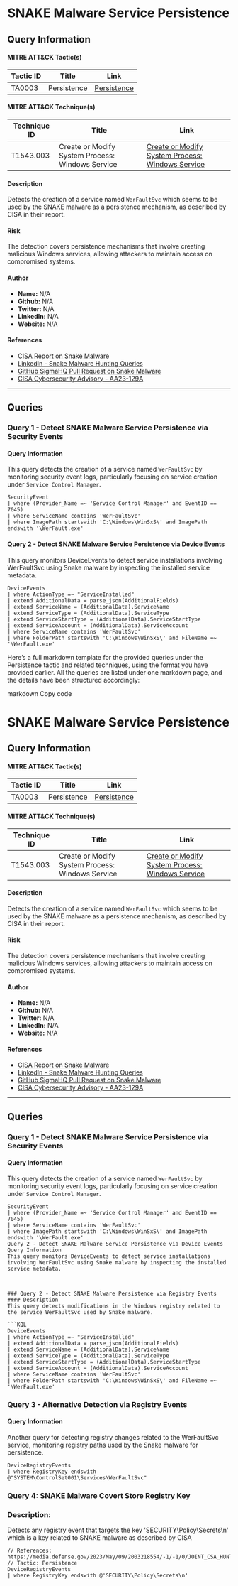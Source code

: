 # SNAKE Malware Service Persistence

## Query Information

#### MITRE ATT&CK Tactic(s)

| Tactic ID | Title    | Link    |
| ---  | --- | --- |
| TA0003 | Persistence | [Persistence](https://attack.mitre.org/tactics/TA0003/) |

#### MITRE ATT&CK Technique(s)

| Technique ID | Title    | Link    |
| ---  | --- | --- |
| T1543.003 | Create or Modify System Process: Windows Service | [Create or Modify System Process: Windows Service](https://attack.mitre.org/techniques/T1543/003/) |

#### Description
Detects the creation of a service named `WerFaultSvc` which seems to be used by the SNAKE malware as a persistence mechanism, as described by CISA in their report.

#### Risk
The detection covers persistence mechanisms that involve creating malicious Windows services, allowing attackers to maintain access on compromised systems.

#### Author <Optional>
- **Name:** N/A
- **Github:** N/A
- **Twitter:** N/A
- **LinkedIn:** N/A
- **Website:** N/A

#### References
- [CISA Report on Snake Malware](https://media.defense.gov/2023/May/09/2003218554/-1/-1/0/JOINT_CSA_HUNTING_RU_INTEL_SNAKE_MALWARE_20230509.PDF)
- [LinkedIn - Snake Malware Hunting Queries](https://www.linkedin.com/pulse/snake-malware-hunting-queries-kql-jani-vleurinck/)
- [GitHub SigmaHQ Pull Request on Snake Malware](https://github.com/SigmaHQ/sigma/pull/4231/files)
- [CISA Cybersecurity Advisory - AA23-129A](https://www.cisa.gov/news-events/cybersecurity-advisories/aa23-129a)

---

## Queries

### Query 1 - Detect SNAKE Malware Service Persistence via Security Events

#### Query Information
This query detects the creation of a service named `WerFaultSvc` by monitoring security event logs, particularly focusing on service creation under `Service Control Manager`.
```KQL
SecurityEvent 
| where (Provider_Name =~ 'Service Control Manager' and EventID == 7045) 
| where ServiceName contains 'WerFaultSvc' 
| where ImagePath startswith 'C:\Windows\WinSxS\' and ImagePath endswith '\WerFault.exe'
```
#### Query 2 - Detect SNAKE Malware Service Persistence via Device Events
This query monitors DeviceEvents to detect service installations involving WerFaultSvc using Snake malware by inspecting the installed service metadata.

```KQL
DeviceEvents
| where ActionType =~ "ServiceInstalled"
| extend AdditionalData = parse_json(AdditionalFields)
| extend ServiceName = (AdditionalData).ServiceName
| extend ServiceType = (AdditionalData).ServiceType
| extend ServiceStartType = (AdditionalData).ServiceStartType
| extend ServiceAccount = (AdditionalData).ServiceAccount
| where ServiceName contains 'WerFaultSvc' 
| where FolderPath startswith 'C:\Windows\WinSxS\' and FileName =~ '\WerFault.exe'
```


Here’s a full markdown template for the provided queries under the Persistence tactic and related techniques, using the format you have provided earlier. All the queries are listed under one markdown page, and the details have been structured accordingly:

markdown
Copy code
# SNAKE Malware Service Persistence

## Query Information

#### MITRE ATT&CK Tactic(s)

| Tactic ID | Title    | Link    |
| ---  | --- | --- |
| TA0003 | Persistence | [Persistence](https://attack.mitre.org/tactics/TA0003/) |

#### MITRE ATT&CK Technique(s)

| Technique ID | Title    | Link    |
| ---  | --- | --- |
| T1543.003 | Create or Modify System Process: Windows Service | [Create or Modify System Process: Windows Service](https://attack.mitre.org/techniques/T1543/003/) |

#### Description
Detects the creation of a service named `WerFaultSvc` which seems to be used by the SNAKE malware as a persistence mechanism, as described by CISA in their report.

#### Risk
The detection covers persistence mechanisms that involve creating malicious Windows services, allowing attackers to maintain access on compromised systems.

#### Author <Optional>
- **Name:** N/A
- **Github:** N/A
- **Twitter:** N/A
- **LinkedIn:** N/A
- **Website:** N/A

#### References
- [CISA Report on Snake Malware](https://media.defense.gov/2023/May/09/2003218554/-1/-1/0/JOINT_CSA_HUNTING_RU_INTEL_SNAKE_MALWARE_20230509.PDF)
- [LinkedIn - Snake Malware Hunting Queries](https://www.linkedin.com/pulse/snake-malware-hunting-queries-kql-jani-vleurinck/)
- [GitHub SigmaHQ Pull Request on Snake Malware](https://github.com/SigmaHQ/sigma/pull/4231/files)
- [CISA Cybersecurity Advisory - AA23-129A](https://www.cisa.gov/news-events/cybersecurity-advisories/aa23-129a)

---

## Queries

### Query 1 - Detect SNAKE Malware Service Persistence via Security Events

#### Query Information
This query detects the creation of a service named `WerFaultSvc` by monitoring security event logs, particularly focusing on service creation under `Service Control Manager`.

```KQL
SecurityEvent 
| where (Provider_Name =~ 'Service Control Manager' and EventID == 7045) 
| where ServiceName contains 'WerFaultSvc' 
| where ImagePath startswith 'C:\Windows\WinSxS\' and ImagePath endswith '\WerFault.exe'
Query 2 - Detect SNAKE Malware Service Persistence via Device Events
Query Information
This query monitors DeviceEvents to detect service installations involving WerFaultSvc using Snake malware by inspecting the installed service metadata.



### Query 2 - Detect SNAKE Malware Persistence via Registry Events
#### Description
This query detects modifications in the Windows registry related to the service WerFaultSvc used by Snake malware.

```KQL
DeviceEvents
| where ActionType =~ "ServiceInstalled"
| extend AdditionalData = parse_json(AdditionalFields)
| extend ServiceName = (AdditionalData).ServiceName
| extend ServiceType = (AdditionalData).ServiceType
| extend ServiceStartType = (AdditionalData).ServiceStartType
| extend ServiceAccount = (AdditionalData).ServiceAccount
| where ServiceName contains 'WerFaultSvc' 
| where FolderPath startswith 'C:\Windows\WinSxS\' and FileName =~ '\WerFault.exe'
```
### Query 3 - Alternative Detection via Registry Events
#### Query Information
Another query for detecting registry changes related to the WerFaultSvc service, monitoring registry paths used by the Snake malware for persistence.

```KQL
DeviceRegistryEvents
| where RegistryKey endswith @"SYSTEM\ControlSet001\Services\WerFaultSvc"
```

### Query 4: SNAKE Malware Covert Store Registry Key
### Description: 
Detects any registry event that targets the key 'SECURITY\Policy\Secrets\n' which is a key related to SNAKE malware as described by CISA

```KQL
// References: https://media.defense.gov/2023/May/09/2003218554/-1/-1/0/JOINT_CSA_HUNTING_RU_INTEL_SNAKE_MALWARE_20230509.PDF
// Tactic: Persistence
DeviceRegistryEvents 
| where RegistryKey endswith @'SECURITY\Policy\Secrets\n'
```






